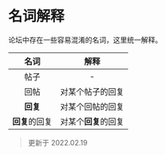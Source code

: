 # 名词解释

论坛中存在一些容易混淆的名词，这里统一解释。

|      名词      |         解释         |
| :------------: | :------------------: |
|      帖子      |          -           |
|      回帖      |   对某个帖子的回复   |
|    **回复**    |   对某个回帖的回复   |
| **回复**的回复 | 对某个**回复**的回复 |

> 更新于 2022.02.19
